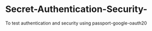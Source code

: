 # Secret-Authentication-Security-

To test authentication and security using passport-google-oauth20
